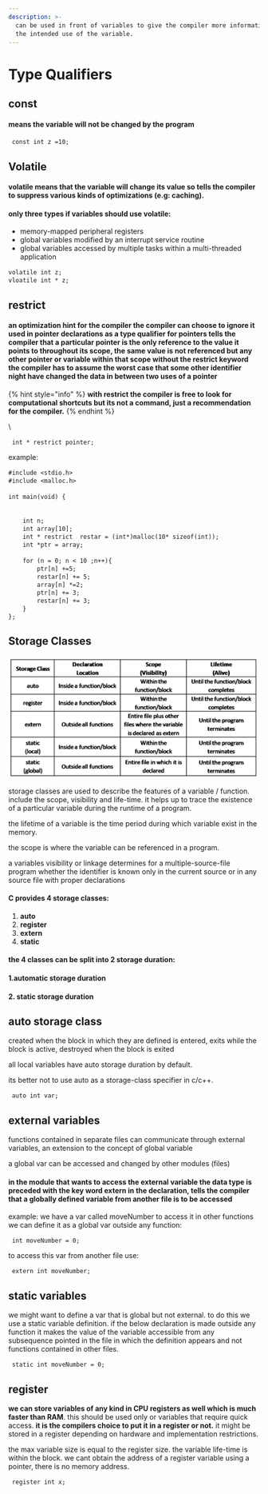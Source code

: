 ```yaml
---
description: >-
  can be used in front of variables to give the compiler more information about
  the intended use of the variable.
---
```


# Type Qualifiers

## const

#### means the variable will not be changed by the program <a href="#const-means-the-variable-will-not-be-changed-by-the-program" id="const-means-the-variable-will-not-be-changed-by-the-program"></a>

```
 const int z =10;
```

## Volatile

#### volatile means that the variable will change its value so tells the compiler to suppress various kinds of optimizations (e.g: caching).

#### only three types if variables should use volatile:

* memory-mapped peripheral registers
* global variables modified by an interrupt service routine
* global variables accessed by multiple tasks within a multi-threaded application

```
volatile int z; 
vloatile int * z;
```

## restrict

#### an optimization hint for the compiler the compiler can choose to ignore it used in pointer declarations as a type qualifier for pointers tells the compiler that a particular pointer is the only reference to the value it points to throughout its scope, the same value is not referenced but any other pointer or variable within that scope without the restrict keyword the compiler has to assume the worst case that some other identifier night have changed the data in between two uses of a pointer

{% hint style="info" %}
**with restrict the compiler is free to look for computational shortcuts but its not a command, just a recommendation for the compiler.**
{% endhint %}

\\

```
 int * restrict pointer;
```

example:

```
#include <stdio.h>
#include <malloc.h>

int main(void) {


    int n;
    int array[10];
    int * restrict  restar = (int*)malloc(10* sizeof(int));
    int *ptr = array;

    for (n = 0; n < 10 ;n++){
        ptr[n] +=5;
        restar[n] += 5;
        array[n] *=2;
        ptr[n] += 3;
        restar[n] += 3;
    }
};
```

## Storage Classes

![](../../.gitbook/assets/67587.png)

storage classes are used to describe the features of a variable / function. include the scope, visibility and life-time. it helps up to trace the existence of a particular variable during the runtime of a program.

the lifetime of a variable is the time period during which variable exist in the memory.

the scope is where the variable can be referenced in a program.

a variables visibility or linkage determines for a multiple-source-file program whether the identifier is known only in the current source or in any source file with proper declarations

#### C provides 4 storage classes:

1. **auto**
2. **register**
3. **extern**
4. **static**

#### the 4 classes can be split into 2 storage duration:

#### 1.automatic storage duration

#### 2. static storage duration

## auto storage class

created when the block in which they are defined is entered, exits while the block is active, destroyed when the block is exited

all local variables have auto storage duration by default.

its better not to use auto as a storage-class specifier in c/c++.

```
 auto int var;
```

## external variables

functions contained in separate files can communicate through external variables, an extension to the concept of global variable

a global var can be accessed and changed by other modules (files)

#### in the module that wants to access the external variable the data type is preceded with the key word extern in the declaration, tells the compiler that a globally defined variable from another file is to be accessed

example: we have a var called moveNumber to access it in other functions we can define it as a global var outside any function:

```
 int moveNumber = 0;
```

to access this var from another file use:

```
 extern int moveNumber;
```

## static variables

we might want to define a var that is global but not external. to do this we use a static variable definition. if the below declaration is made outside any function it makes the value of the variable accessible from any subsequence pointed in the file in which the definition appears and not functions contained in other files.

```
 static int moveNumber = 0;
```

## register

**we can store variables of any kind in CPU registers as well which is much faster than RAM**. this should be used only or variables that require quick access. **it is the compilers choice to put it in a register or not.** it might be stored in a register depending on hardware and implementation restrictions.

the max variable size is equal to the register size. the variable life-time is within the block. we cant obtain the address of a register variable using a pointer, there is no memory address.

```
 register int x;
```
